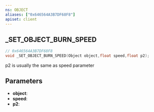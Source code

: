 ```yaml
---
ns: OBJECT
aliases: ["0x646564A3B7DF68F8"]
apiset: client
---
```

## _SET_OBJECT_BURN_SPEED

```c
// 0x646564A3B7DF68F8
void _SET_OBJECT_BURN_SPEED(Object object,float speed,float p2);
```

p2 is usually the same as speed parameter

## Parameters
* **object**:
* **speed**:
* **p2**:



